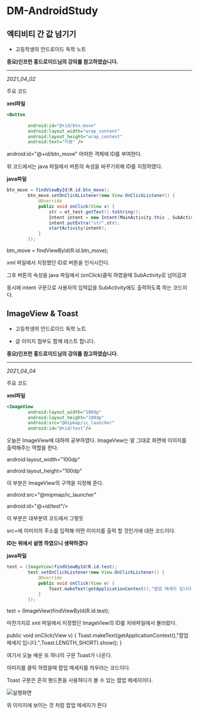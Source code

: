 # DM-AndroidStudy
## 엑티비티 간 값 넘기기

+ 고등학생의 안드로이드 독학 노트

**중요)인프런 홍드로이드님의 강의를 참고하였습니다.**
***
*2021_04_02*

주요 코드

**xml파일**
```xml
<Button
       
        android:id="@+id/btn_move"
        android:layout_width="wrap_content"
        android:layout_height="wrap_content"
        android:text="이동" />
```
android:id="@+id/btn_move" 어떠한 객체에 ID를 부여한다. 

위 코드에서는 java 파일에서 버튼의 속성을 바꾸기위해 ID를 지정하였다.

**java파일**
```java
btn_move = findViewById(R.id.btn_move);
        btn_move.setOnClickListener(new View.OnClickListener() {
            @Override
            public void onClick(View v) {
                str = et_test.getText().toString();
                Intent intent = new Intent(MainActivity.this , SubActivity.class);
                intent.putExtra("str",str);
                startActivity(intent);
            }
        });
```
btn_move = findViewById(R.id.btn_move);

xml 파일에서 지정했던 ID로 버튼을 인식시킨다.

 그후 버튼의 속성을 java 파일에서 (onClick)클릭 하였을때 SubActivity로 넘어감과 
 
 동시에 intent 구문으로 사용자의 입력값을 SubActivity에도 출력하도록 하는 코드이다.

## ImageView & Toast 

+ 고등학생의 안드로이드 독학 노트

+ 글 이미지 첨부도 함께 테스트 합니다.

**중요)인프런 홍드로이드님의 강의를 참고하였습니다.**
***
*2021_04_04*

주요 코드

**xml파일**

```xml
<ImageView
        android:layout_width="100dp"
        android:layout_height="100dp"
        android:src="@mipmap/ic_launcher"
        android:id="@+id/test"/>
```
오늘은 ImageView에 대하여 공부하였다. ImageView는 말 그대로 화면에 이미지를 출력해주는 역할을 한다. 

android:layout_width="100dp"

android:layout_height="100dp"

이 부분은 ImageView의 구역을 지정해 준다.

android:src="@mipmap/ic_launcher"

android:id="@+id/test"/>

이 부분은 대부분의 코드에서 그렇듯

src=에 이미지의 주소를 입력해 어떤 이미지를 출력 할 것인가에 대한 코드이다.

**ID는 위에서 설명 하였으니 생략하겠다**

**java파일**
```java
test = (ImageView)findViewById(R.id.test);
        test.setOnClickListener(new View.OnClickListener() {
            @Override
            public void onClick(View v) {
                Toast.makeText(getApplicationContext(),"팝업 메세지 입니다.",Toast.LENGTH_SHORT).show();
            }
        });
```
test = (ImageView)findViewById(R.id.test);

마찬가지로 xml 파일에서 지정했던 ImageView의 ID를 자바파일에서 불러왔다.

public void onClick(View v) {
                Toast.makeText(getApplicationContext(),"팝업 메세지 입니다.",Toast.LENGTH_SHORT).show();
            }

여기서 오늘 배운 또 하나의 구문 Toast가 나온다.

이미지를 클릭 하였을때 팝업 메세지를 띄우라는 코드이다.

Toast 구문은 흔히 핸드폰을 사용하다가 볼 수 있는 팝업 메세지이다.

![실행화면](https://user-images.githubusercontent.com/81551462/113498092-cd52c300-9544-11eb-8369-377f5d23b94d.PNG)

위 이미지에 보이는 것 처럼 팝업 메세지가 뜬다









